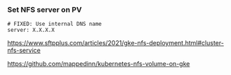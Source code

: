 <h3>Set NFS server on PV</h3>

 ```
 # FIXED: Use internal DNS name
 server: X.X.X.X
 ```

https://www.sftpplus.com/articles/2021/gke-nfs-deployment.html#cluster-nfs-service

https://github.com/mappedinn/kubernetes-nfs-volume-on-gke